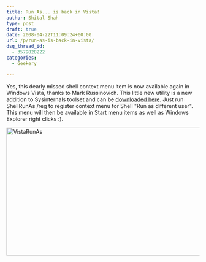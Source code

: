 ```yaml
---
title: Run As... is back in Vista!
author: Shital Shah
type: post
draft: true
date: 2008-04-22T11:09:24+00:00
url: /p/run-as-is-back-in-vista/
dsq_thread_id:
  - 3579828222
categories:
  - Geekery

---
```

Yes, this dearly missed shell context menu item is now available again in Windows Vista, thanks to Mark Russinovich. This little new utility is a new addition to Sysinternals toolset and can be [downloaded here][1]. Just run ShellRunAs /reg to register context menu for Shell "Run as different user". This menu will then be available in Start menu items as well as Windows Explorer right clicks :).

[<img src="/images/posts/2008/04/VistaRunAs.png" alt="VistaRunAs" width="554" height="334" class="alignnone size-full wp-image-756" srcset="http://shitalshah.com/ShitalShahWP/wp-content/uploads/2008/04/VistaRunAs.png 554w, http://shitalshah.com/ShitalShahWP/wp-content/uploads/2008/04/VistaRunAs-300x180.png 300w" sizes="(max-width: 554px) 100vw, 554px" />][2]

 [1]: http://technet.microsoft.com/en-us/sysinternals/cc300361.aspx
 [2]: /images/posts/2008/04/VistaRunAs.png
